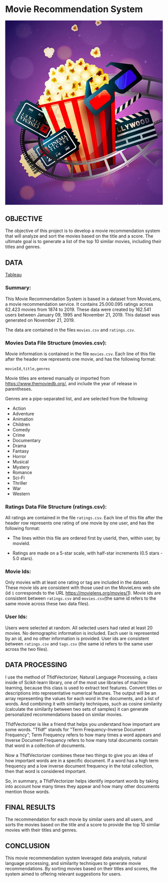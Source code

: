 # Movie Recommendation System

![img](https://github.com/paulbancelin/Final-Project/blob/main/Images/Movies.png)

## OBJECTIVE

The objective of this project is to develop a movie recommendation system that will analyze and sort the movies based on the title and a score. The ultimate goal is to generate a list of the top 10 similar movies, including their titles and genres.


## DATA

[Tableau](https://public.tableau.com/shared/HBDHPPQYK?:display_count=n&:origin=viz_share_link)

### Summary:

This Movie Recommendation System is based in a dataset from MovieLens, a movie recommendation service. It contains 25.000.095 ratings across 62.423 movies from 1874 to 2019. These data were created by 162.541 users between January 09, 1995 and November 21, 2019. This dataset was generated on November 21, 2019.

The data are contained in the files `movies.csv` and `ratings.csv`.


### Movies Data File Structure (movies.csv):


Movie information is contained in the file `movies.csv`. Each line of this file after the header row represents one movie, and has the following format:

    movieId,title,genres

Movie titles are entered manually or imported from <https://www.themoviedb.org/>, and include the year of release in parentheses. 

Genres are a pipe-separated list, and are selected from the following:

* Action
* Adventure
* Animation
* Children
* Comedy
* Crime
* Documentary
* Drama
* Fantasy
* Horror
* Musical
* Mystery
* Romance
* Sci-Fi
* Thriller
* War
* Western


### Ratings Data File Structure (ratings.csv):

All ratings are contained in the file `ratings.csv`. Each line of this file after the header row represents one rating of one movie by one user, and has the following format:


- The lines within this file are ordered first by userId, then, within user, by movieId.

- Ratings are made on a 5-star scale, with half-star increments (0.5 stars - 5.0 stars).


### Movie Ids:

Only movies with at least one rating or tag are included in the dataset. These movie ids are consistent with those used on the MovieLens web site (id `1` corresponds to the URL <https://movielens.org/movies/1>). Movie ids are consistent between `ratings.csv` and `movies.csv`(the same id refers to the same movie across these two data files).



### User Ids:

Users were selected at random. All selected users had rated at least 20 movies. No demographic information is included. Each user is represented by an id, and no other information is provided. User ids are consistent between `ratings.csv` and `tags.csv` (the same id refers to the same user across the two files).


## DATA PROCESSING

I use the method of TfidfVectorizer, Natural Language Processing, a class inside of Scikit-learn library, one of the most use libraries of machine learning, because this class is used to extract text features. Convert titles or descriptions into representative numerical features. The output will be an array representing the values for each word in the documents, and a list of words. And combining it with similarity techniques, such as cosine similarity (calculate the similarity between two sets of samples) it can generate personalized recommendations based on similar movies.

TfidfVectorizer is like a friend that helps you understand how important are some words. "Tfidf" stands for "Term Frequency-Inverse Document Frequency”; Term Frequency refers to how many times a word appears and Inverse Document Frequency refers to how many total documents contain that word in a collection of documents.

Now a TfidfVectorizer combines these two things to give you an idea of how important words are in a specific document. If a word has a high term frequency and a low inverse document frequency in the total collection, then that word is considered important.

So, in summary, a TfidfVectorizer helps identify important words by taking into account how many times they appear and how many other documents mention those words.


## FINAL RESULTS

The recommendation for each movie by similar users and all users, and sorts the movies based on the title and a score to provide the top 10 similar movies with their titles and genres.


## CONCLUSION

This movie recommendation system leveraged data analysis, natural language processing, and similarity techniques to generate movie recommendations. By sorting movies based on their titles and scores, the system aimed to offering relevant suggestions for users.
